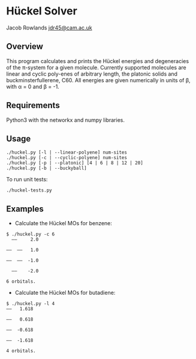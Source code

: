Hückel Solver
=============

Jacob Rowlands <jdr45@cam.ac.uk>

Overview
--

This program calculates and prints the Hückel energies and degeneracies of the π-system for a given molecule. Currently supported molecules are linear and cyclic poly-enes of arbitrary length, the platonic solids and buckminsterfullerene, C60. All energies are given numerically in units of β, with α = 0 and β = -1.

Requirements
--

Python3 with the networkx and numpy libraries.

Usage
--

```
./huckel.py [-l | --linear-polyene] num-sites
./huckel.py [-c | --cyclic-polyene] num-sites
./huckel.py [-p | --platonic] [4 | 6 | 8 | 12 | 20]
./huckel.py [-b | --buckyball]
```

To run unit tests:
```
./huckel-tests.py
```

Examples
--

* Calculate the Hückel MOs for benzene:
```
$ ./huckel.py -c 6
  ――     2.0

――  ――   1.0

――  ――  -1.0

  ――    -2.0

6 orbitals.
```

* Calculate the Hückel MOs for butadiene:
```
$ ./huckel.py -l 4
――   1.618

――   0.618

――  -0.618

――  -1.618

4 orbitals.
```